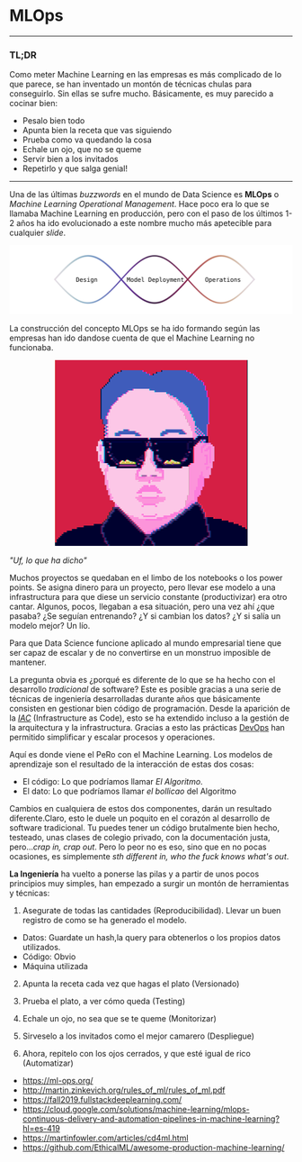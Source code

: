 # MLOps
***
### TL;DR

Como meter Machine Learning en las empresas es más complicado de lo que parece, se han inventado un montón de técnicas chulas para conseguirlo. Sin ellas se sufre mucho. Básicamente, es muy parecido a cocinar bien:

- Pesalo bien todo
- Apunta bien la receta que vas siguiendo
- Prueba como va quedando la cosa
- Echale un ojo, que no se queme
- Servir bien a los invitados
- Repetirlo y que salga genial!

---

Una de las últimas *buzzwords* en el mundo de Data Science es **MLOps** o *Machine Learning Operational Management*. Hace poco era lo que se llamaba Machine Learning en producción, pero con el paso de los últimos 1-2 años ha ido evolucionado a este nombre mucho más apetecible para cualquier *slide*.

![alt text](https://github.com/KaonToPion/mlops/blob/main/mlops.svg? "Ciclo MLOps")


La construcción del concepto MLOps se ha ido formando según las empresas han ido dandose cuenta de que el Machine Learning no funcionaba. 

<p align="center">
  <img width="343" height="330" src="https://github.com/KaonToPion/mlops/blob/main/kim.gif">
</p>

*"Uf, lo que ha dicho"*

Muchos proyectos se quedaban en el limbo de los notebooks o los power points. Se asigna dinero para un proyecto, pero llevar ese modelo a una infrastructura para que diese un servicio constante (productivizar) era otro cantar. Algunos, pocos, llegaban a esa situación, pero una vez ahí ¿que pasaba? ¿Se seguían entrenando? ¿Y si cambian los datos? ¿Y si salía un modelo mejor? Un lío.

Para que Data Science funcione aplicado al mundo empresarial tiene que ser capaz de escalar y de no convertirse en un monstruo imposible de mantener.

La pregunta obvia es ¿porqué es diferente de lo que se ha hecho con el desarrollo *tradicional* de software? 
Este es posible gracias a una serie de técnicas de ingeniería desarrolladas durante años que básicamente consisten en gestionar bien código de programación. Desde la aparición de la [*IAC*](https://en.wikipedia.org/wiki/Infrastructure_as_code) (Infrastructure as Code), esto se ha extendido incluso a la gestión de la arquitectura y la infrastructura. Gracias a esto las prácticas [DevOps](https://en.wikipedia.org/wiki/DevOps) han permitido simplificar y escalar procesos y operaciones.

Aquí es donde viene el PeRo con el Machine Learning. Los modelos de aprendizaje son el resultado de la interacción de estas dos cosas:

- El código: Lo que podríamos llamar *El Algoritmo*. 
- El dato: Lo que podríamos llamar *el bollicao* del Algoritmo

Cambios en cualquiera de estos dos componentes, darán un resultado diferente.Claro, esto le duele un poquito en el corazón al desarrollo de software tradicional. Tu puedes tener un código brutalmente bien hecho, testeado, unas clases de colegio privado, con la documentación justa, pero...*crap in, crap out*. Pero lo peor no es eso, sino que en no pocas ocasiones, es simplemente *sth different in, who the fuck knows what's out*. 



**La Ingeniería** ha vuelto a ponerse las pilas y a partir de unos pocos principios muy simples, han empezado a surgir un montón de herramientas y técnicas:


1. Asegurate de todas las cantidades (Reproducibilidad).
Llevar un buen registro de como se ha generado el modelo.
 - Datos: Guardate un hash,la query para obtenerlos o los propios datos utilizados.
 - Código: Obvio
 - Máquina utilizada

2. Apunta la receta cada vez que hagas el plato (Versionado)
 
3. Prueba el plato, a ver cómo queda (Testing)

4. Echale un ojo, no sea que se te queme (Monitorizar)

5. Sirveselo a los invitados como el mejor camarero (Despliegue)

5. Ahora, repitelo con los ojos cerrados, y que esté igual de rico (Automatizar)
 


- https://ml-ops.org/
- http://martin.zinkevich.org/rules_of_ml/rules_of_ml.pdf
- https://fall2019.fullstackdeeplearning.com/
- https://cloud.google.com/solutions/machine-learning/mlops-continuous-delivery-and-automation-pipelines-in-machine-learning?hl=es-419
- https://martinfowler.com/articles/cd4ml.html
- https://github.com/EthicalML/awesome-production-machine-learning/
